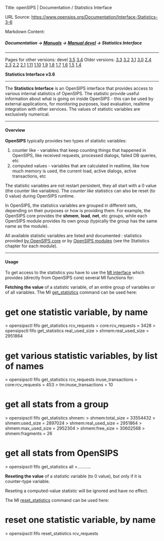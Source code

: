 Title: openSIPS | Documentation / Statistics Interface

URL Source: https://www.opensips.org/Documentation/Interface-Statistics-3-6

Markdown Content:
##### Documentation -\> [Manuals](https://www.opensips.org/Documentation/Manuals "Manuals") -\> [Manual devel](https://www.opensips.org/Documentation/Manual-3-6 "OpenSIPS Manual - 3.6") -\> Statistics Interface

* * *

Pages for other versions: devel [3.5](https://www.opensips.org/Documentation/Interface-Statistics-3-5 "Statistics Interface - devel") [3.4](https://www.opensips.org/Documentation/Interface-Statistics-3-4 "Statistics Interface - devel") Older versions: [3.3](https://www.opensips.org/Documentation/Interface-Statistics-3-3 "Statistics Interface - devel") [3.2](https://www.opensips.org/Documentation/Interface-Statistics-3-2 "Statistics Interface - devel") [3.1](https://www.opensips.org/Documentation/Interface-Statistics-3-1 "Statistics Interface - devel") [3.0](https://www.opensips.org/Documentation/Interface-Statistics-3-0 "Statistics Interface - devel") [2.4](https://www.opensips.org/Documentation/Interface-Statistics-2-4 "Statistics Interface - devel") [2.3](https://www.opensips.org/Documentation/Interface-Statistics-2-3 "Statistics Interface - devel") [2.2](https://www.opensips.org/Documentation/Interface-Statistics-2-2 "Statistics Interface - 2.2") [2.1](https://www.opensips.org/Documentation/Interface-Statistics-2-1 "Statistics Interface - devel") [1.11](https://www.opensips.org/Documentation/Interface-Statistics-1-11 "Statistics Interface - 1.11") [1.10](https://www.opensips.org/Documentation/Interface-Statistics-1-10 "Statistics Interface - ver 1.10") [1.9](https://www.opensips.org/Documentation/Interface-Statistics-1-9 "Statistics Interface - ver 1.9") [1.8](https://www.opensips.org/Documentation/Interface-Statistics-1-8 "Statistics Interface - ver 1.8") [1.7](https://www.opensips.org/Documentation/Interface-Statistics-1-7 "Statistics Interface - ver 1.7") [1.6](https://www.opensips.org/Documentation/Interface-Statistics-1-6 "Statistics Interface - ver 1.6") [1.5](https://www.opensips.org/Documentation/Interface-Statistics-1-5 "Statistics Interface - ver 1.5") [1.4](https://www.opensips.org/Documentation/Interface-Statistics-1-4 "Statistics Interface - ver 1.4")

**Statistics Interface v3.6**

* * *

The **Statistics Interface** is an OpenSIPS interface that provides access to various internal statistics of OpenSIPS. The statistic provide useful information about what is going on inside OpenSIPS - this can be used by external applications, for monitoring purposes, load evaluation, realtime integration with other services. The values of statistic variables are exclusively numerical.

* * *

#### Overview

**OpenSIPS** typically provides two types of statistic variables:

1.  counter like - variables that keep counting things that happened in OpenSIPS, like received requests, processed dialogs, failed DB queries, etc
2.  computed values - variables that are calculated in realtime, like how much memory is used, the current load, active dialogs, active transactions, etc

The statistic variables are not restart persistent, they all start with a 0 value (the counter like variables). The _counter like_ statistics can also be reset (to 0 value) during OpenSIPS runtime.

In OpenSIPS, the statistics variables are grouped in different sets, depending on their purposes or how is providing them. For example, the OpenSIPS core provides the **shmem**, **load**, **net**, etc groups, while each OpenSIPS module provides its own group (typically the group has the same name as the module).

All available statistic variables are listed and documented : statistics provided [by OpenSIPS core](https://www.opensips.org/Documentation/Interface-CoreStatistics-3-6 "Core Statistics - 3.6") or by [OpenSIPS modules](https://www.opensips.org/Documentation/Modules-3-6 "Modules - 3.6") (see the Statistics chapter for each module).

* * *

#### Usage

To get access to the statistics you have to use the [MI interface](https://www.opensips.org/Documentation/Interface-MI-3-6 "Management Interface - 3.6") which provides (directly from OpenSIPS core) several MI functions for:

**Fetching the value** of a statistic variable, of an entire group of variables or of all variables. The MI [get\_statistics](https://www.opensips.org/Documentation/Interface-CoreMI-3-6 "Core MI Functions - 3.6") command can be used here:

   # get one statistic variable, by name
   \> opensipsctl fifo get\_statistics rcv\_requests
   \> core:rcv\_requests = 3428
   \> opensipsctl fifo get\_statistics real\_used\_size 
   \> shmem:real\_used\_size = 2951864

   # get various statistic variables, by list of names
   \> opensipsctl fifo get\_statistics rcv\_requests inuse\_transactions
   \> core:rcv\_requests = 453
   \> tm:inuse\_transactions = 10


   # get all stats from a group
   \> opensipsctl fifo get\_statistics shmem:
   \> shmem:total\_size = 33554432
   \> shmem:used\_size = 2897024
   \> shmem:real\_used\_size = 2951864
   \> shmem:max\_used\_size = 2952304
   \> shmem:free\_size = 30602568
   \> shmem:fragments = 26

   # get all stats from OpenSIPS
   \> opensipsctl fifo get\_statistics all
   \>...........

**Reseting the value** of a statistic variable (to 0 value), but only if it is counter-type variable.

Reseting a computed-value statistic will be ignored and have no effect.

 The MI [reset\_statistics](https://www.opensips.org/Documentation/Interface-CoreMI-3-6 "Core MI Functions - 3.6") command can be used here:

   # reset one statistic variable, by name
   \> opensipsctl fifo reset\_statistics rcv\_requests
